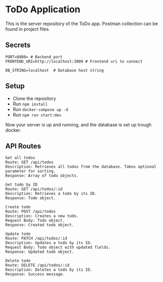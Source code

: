 
# ToDo Application

This is the server repository of the ToDo app.
Postman collection can be found in project files.

## Secrets

```
PORT=8080= # Backend port 
FRONTEND_URI=http://localhost:3000 # Frontend uri to connect

DB_STRING=localhost  # Database host string
```

## Setup

- Clone the repository
- Run `npm install`
- Run `docker-compose up -d`
- Run `npm run start:dev`

Now your server is up and running, and the database is set up trough docker.

## API Routes
```
Get all todos
Route: GET /api/todos
Description: Retrieves all todos from the database. Takes optional parameter for sorting.
Response: Array of todo objects.
```
```
Get todo by ID
Route: GET /api/todos/:id
Description: Retrieves a todo by its ID.
Response: Todo object.
```
```
Create todo
Route: POST /api/todos
Description: Creates a new todo.
Request Body: Todo object.
Response: Created todo object.
```
```
Update todo
Route: PATCH /api/todos/:id
Description: Updates a todo by its ID.
Request Body: Todo object with updated fields.
Response: Updated todo object.
```
```
Delete todo
Route: DELETE /api/todos/:id
Description: Deletes a todo by its ID.
Response: Success message.
```
